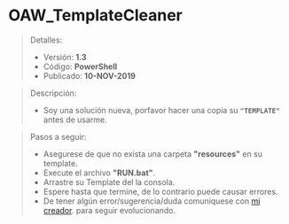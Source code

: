 # OAW_TemplateCleaner
> Detalles:
> - Versión: **1.3**
> - Código: **PowerShell**
> - Publicado: **10-NOV-2019**

> Descripción: 
> - Soy una solución nueva, porfavor hacer una copia su **`"TEMPLATE"`** antes de usarme.

> Pasos a seguir:
>	- Asegurese de que no exista una carpeta **"resources"** en su template.
>	- Execute el archivo **"RUN.bat"**.
>	- Arrastre su Template del la consola.
>	- Espere hasta que termine, de lo contrario puede causar errores.
>	- De tener algún error/sugerencia/duda comuniquese con [mi creador](jhordy.caceres@outlook.com). para seguir evolucionando.

